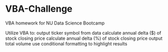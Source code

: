 # VBA-Challenge

VBA homework for NU Data Science Bootcamp

Utilize VBA to:
  output ticker symbol from data
  calculate annual delta ($) of stock closing price
  calculate annual delta (%) of stock closing price
  output total volume
  use conditional formatting to highlight results
